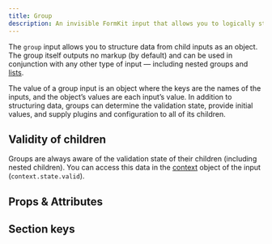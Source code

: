 ```yaml
---
title: Group
description: An invisible FormKit input that allows you to logically structure your form data as an object.
---
```


<InputPageHero
title="Group input"
icon="IconInputGroup"
:pro="false"
project-price=""
data-price=""></InputPageHero>

The `group` input allows you to structure data from child inputs as an object. The group itself outputs no markup (by default) and can be used in conjunction with any other type of input — including nested groups and [lists](/inputs/list).

The value of a group input is an object where the keys are the names of the inputs, and the object’s values are each input’s value. In addition to structuring data, groups can determine the validation state, provide initial values, and supply plugins and configuration to all of its children.

<example
name="Group input"
file="/_content/examples/group/group.vue"></example>

## Validity of children

Groups are always aware of the validation state of their children (including nested children). You can access this data in the [context](/advanced/context) object of the input (`context.state.valid`).

<example
name="Group input"
file="/_content/examples/group-validity/group-validity.vue"></example>

## Props & Attributes

<reference-table input="group" :data="[{ prop: 'disabled', type: 'Boolean', default: 'false', description: 'Disables all the inputs in the group.'}]" :without="['help', 'label', 'validation', 'validation-visibility', 'validation-label']">
</reference-table>

## Section keys

<reference-table type="sectionKeys" primary="section-key" :without="['outer','prefix', 'prefixIcon', 'suffix', 'suffixIcon', 'label','inner','input','help','messages','message']">
</reference-table>
